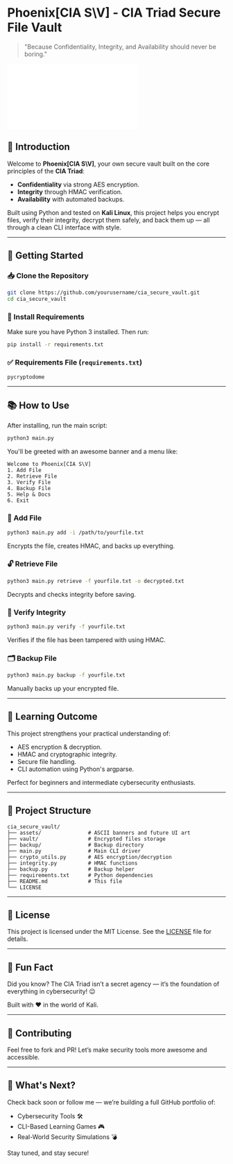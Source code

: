 # Phoenix[CIA S\V] - CIA Triad Secure File Vault

> "Because Confidentiality, Integrity, and Availability should never be boring."

![Phoenix Banner](./assets/banner.txt)

## 🔐 Introduction
Welcome to **Phoenix[CIA S\V]**, your own secure vault built on the core principles of the **CIA Triad**:
- **Confidentiality** via strong AES encryption.
- **Integrity** through HMAC verification.
- **Availability** with automated backups.

Built using Python and tested on **Kali Linux**, this project helps you encrypt files, verify their integrity, decrypt them safely, and back them up — all through a clean CLI interface with style.

---

## 🚀 Getting Started

### 📥 Clone the Repository
```bash
git clone https://github.com/yourusername/cia_secure_vault.git
cd cia_secure_vault
```

### 🔧 Install Requirements
Make sure you have Python 3 installed. Then run:
```bash
pip install -r requirements.txt
```

### ✅ Requirements File (`requirements.txt`)
```
pycryptodome
```

---

## 📚 How to Use
After installing, run the main script:
```bash
python3 main.py
```
You'll be greeted with an awesome banner and a menu like:
```
Welcome to Phoenix[CIA S\V]
1. Add File
2. Retrieve File
3. Verify File
4. Backup File
5. Help & Docs
6. Exit
```

### 🔐 Add File
```bash
python3 main.py add -i /path/to/yourfile.txt
```
Encrypts the file, creates HMAC, and backs up everything.

### 🔓 Retrieve File
```bash
python3 main.py retrieve -f yourfile.txt -o decrypted.txt
```
Decrypts and checks integrity before saving.

### 🧪 Verify Integrity
```bash
python3 main.py verify -f yourfile.txt
```
Verifies if the file has been tampered with using HMAC.

### 🗂 Backup File
```bash
python3 main.py backup -f yourfile.txt
```
Manually backs up your encrypted file.

---

## 🧠 Learning Outcome
This project strengthens your practical understanding of:
- AES encryption & decryption.
- HMAC and cryptographic integrity.
- Secure file handling.
- CLI automation using Python's argparse.

Perfect for beginners and intermediate cybersecurity enthusiasts.

---

## 📁 Project Structure
```
cia_secure_vault/
├── assets/               # ASCII banners and future UI art
├── vault/                # Encrypted files storage
├── backup/               # Backup directory
├── main.py               # Main CLI driver
├── crypto_utils.py       # AES encryption/decryption
├── integrity.py          # HMAC functions
├── backup.py             # Backup helper
├── requirements.txt      # Python dependencies
├── README.md             # This file
└── LICENSE
```

---

## 📜 License
This project is licensed under the MIT License. See the [LICENSE](./LICENSE) file for details.

---

## 🌟 Fun Fact
Did you know? The CIA Triad isn’t a secret agency — it’s the foundation of everything in cybersecurity! 😉

Built with ❤️ in the world of Kali.

---

## 🤝 Contributing
Feel free to fork and PR! Let’s make security tools more awesome and accessible.

---

## 🧭 What's Next?
Check back soon or follow me — we’re building a full GitHub portfolio of:
- Cybersecurity Tools 🛠
- CLI-Based Learning Games 🎮
- Real-World Security Simulations 💣

Stay tuned, and stay secure!


